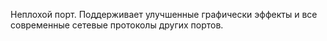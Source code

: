 Неплохой порт. Поддерживает улучшенные графически эффекты и все современные сетевые протоколы других портов.
